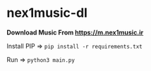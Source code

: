 # nex1music-dl

**Download Music From https://m.nex1music.ir**

Install PIP => `pip install -r requirements.txt`

Run => `python3 main.py`
